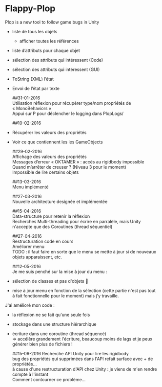 # Flappy-Plop  
Plop is a new tool to follow game bugs in Unity  

- liste de tous les objets
    - afficher toutes les références
- liste d’attributs pour chaque objet
- sélection des attributs qui intéressent (Code)
- sélection des attributs qui intéressent (GUI)
- ToString (XML) l’état
- Envoi de l’état par texte

    ##31-01-2016  
Utilisation réflexion pour récupérer type/nom propriétés de « MonoBehaviors »  
Appui sur P pour déclencher le logging dans PlopLogs/  

    ##10-02-2016  
- Récupérer les valeurs des propriétés  
- Voir ce que contiennent les les GameObjects  

    ##29-02-2016  
Affichage des valeurs des propriétés  
Messages d’erreur « OKTAMER » : accès au rigidbody impossible  
Quand m’arrêter de creuser ? (Niveau 3 pour le moment)  
Impossible de lire certains objets  

    ##13-03-2016  
Menu implémenté  

    ##27-03-2016  
Nouvelle architecture designée et implémentée  

    ##15-04-2016  
Data-structure pour retenir la réflexion  
Recherches Multi-threading pour écrire en parralèle, mais Unity n'accepte que des Coroutines (thread séquentiel)  

    ##27-04-2016  
Restructuration code en cours  
Améliorer menu  
TODO : il faut faire en sorte que le menu se mette à jour si de nouveaux objets apparaissent, etc.  

    ##12-05-2016  
Je me suis penché sur la mise à jour du menu :  
- sélection de classes et pas d'objets 👾  
- mise à jour menu en fonction de la sélection (cette partie n'est pas tout à fait fonctionnelle pour le moment) mais j'y travaille.  

J'ai amélioré mon code :  
- la réflexion ne se fait qu'une seule fois  
- stockage dans une structure hiérarchique  
- écriture dans une coroutine (thread séquencé)  
=> accélère grandement l'écriture, beaucoup moins de lags et je peux générer bien plus de fichiers !  

    ##15-06-2016
Recherche API Unity pour lire les rigidbody  
bug des propriétés qui supprimées dans l'API refait surface avec + de propriétés...  
à cause d'une restructuration d'API chez Unity : je viens de m'en rendre compte à l'instant  
Comment contourner ce problème...  

